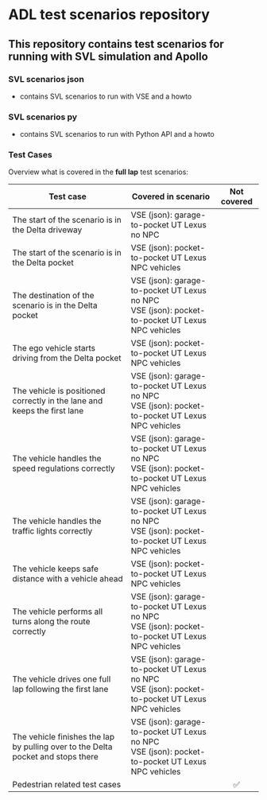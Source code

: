 # ADL test scenarios repository

## This repository contains test scenarios for running with SVL simulation and Apollo 

### SVL scenarios json

- contains SVL scenarios to run with VSE and a howto

### SVL scenarios py

- contains SVL scenarios to run with Python API and a howto

### Test Cases

Overview what is covered in the **full lap** test scenarios:

| Test case | Covered in scenario | Not covered |
|-----------|---------------------|:-----------:|
| The start of the scenario is in the Delta driveway | VSE (json): garage-to-pocket UT Lexus no NPC | |
| The start of the scenario is in the Delta pocket | VSE (json): pocket-to-pocket UT Lexus NPC vehicles | |
| The destination of the scenario is in the Delta pocket | VSE (json): garage-to-pocket UT Lexus no NPC <br> VSE (json): pocket-to-pocket UT Lexus NPC vehicles ||
| The ego vehicle starts driving from the Delta pocket | VSE (json): pocket-to-pocket UT Lexus NPC vehicles ||
| The vehicle is positioned correctly in the lane and keeps the first lane | VSE (json): garage-to-pocket UT Lexus no NPC <br> VSE (json): pocket-to-pocket UT Lexus NPC vehicles ||
| The vehicle handles the speed regulations correctly | VSE (json): garage-to-pocket UT Lexus no NPC <br> VSE (json): pocket-to-pocket UT Lexus NPC vehicles ||
| The vehicle handles the traffic lights correctly | VSE (json): garage-to-pocket UT Lexus no NPC <br> VSE (json): pocket-to-pocket UT Lexus NPC vehicles ||
| The vehicle keeps safe distance with a vehicle ahead | VSE (json): pocket-to-pocket UT Lexus NPC vehicles ||
| The vehicle performs all turns along the route correctly | VSE (json): garage-to-pocket UT Lexus no NPC <br> VSE (json): pocket-to-pocket UT Lexus NPC vehicles ||
| The vehicle drives one full lap following the first lane | VSE (json): garage-to-pocket UT Lexus no NPC <br> VSE (json): pocket-to-pocket UT Lexus NPC vehicles ||
| The vehicle finishes the lap by pulling over to the Delta pocket and stops there | VSE (json): garage-to-pocket UT Lexus no NPC <br> VSE (json): pocket-to-pocket UT Lexus NPC vehicles ||
| Pedestrian related test cases || :white_check_mark: |
